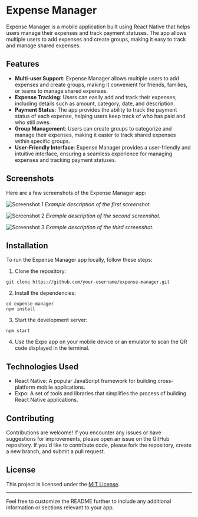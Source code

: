 # Expense Manager

Expense Manager is a mobile application built using React Native that helps users manage their expenses and track payment statuses. The app allows multiple users to add expenses and create groups, making it easy to track and manage shared expenses.

## Features

- **Multi-user Support**: Expense Manager allows multiple users to add expenses and create groups, making it convenient for friends, families, or teams to manage shared expenses.
- **Expense Tracking**: Users can easily add and track their expenses, including details such as amount, category, date, and description.
- **Payment Status**: The app provides the ability to track the payment status of each expense, helping users keep track of who has paid and who still owes.
- **Group Management**: Users can create groups to categorize and manage their expenses, making it easier to track shared expenses within specific groups.
- **User-Friendly Interface**: Expense Manager provides a user-friendly and intuitive interface, ensuring a seamless experience for managing expenses and tracking payment statuses.

## Screenshots

Here are a few screenshots of the Expense Manager app:

![Screenshot 1](screenshots/screenshot1.png)
_Example description of the first screenshot._

![Screenshot 2](screenshots/screenshot2.png)
_Example description of the second screenshot._

![Screenshot 3](screenshots/screenshot3.png)
_Example description of the third screenshot._

## Installation

To run the Expense Manager app locally, follow these steps:

1. Clone the repository:

```
git clone https://github.com/your-username/expense-manager.git
```

2. Install the dependencies:

```
cd expense-manager
npm install
```

3. Start the development server:

```
npm start
```

4. Use the Expo app on your mobile device or an emulator to scan the QR code displayed in the terminal.

## Technologies Used

- React Native: A popular JavaScript framework for building cross-platform mobile applications.
- Expo: A set of tools and libraries that simplifies the process of building React Native applications.

## Contributing

Contributions are welcome! If you encounter any issues or have suggestions for improvements, please open an issue on the GitHub repository. If you'd like to contribute code, please fork the repository, create a new branch, and submit a pull request.

## License

This project is licensed under the [MIT License](LICENSE).

---

Feel free to customize the README further to include any additional information or sections relevant to your app.
